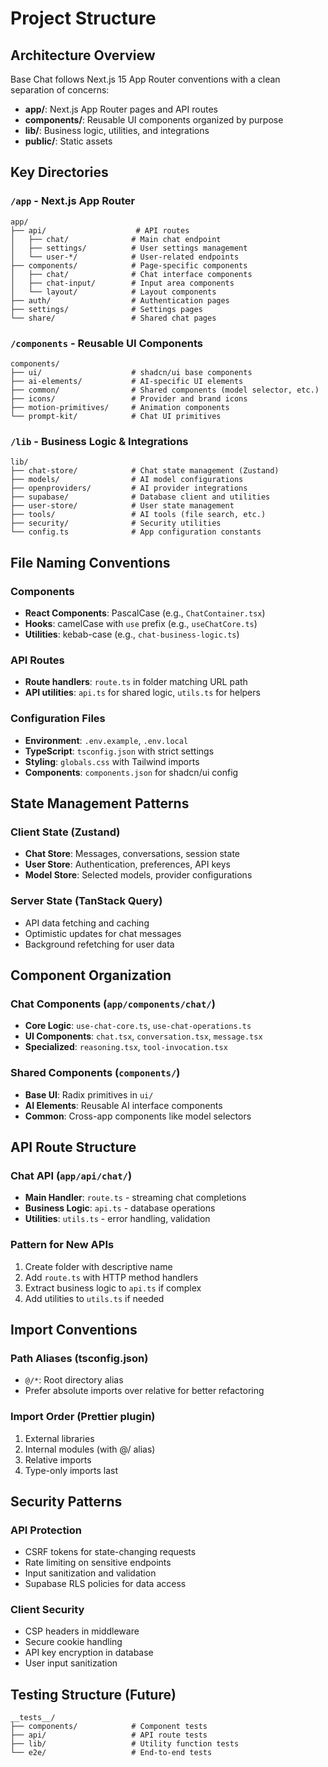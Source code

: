 # Project Structure

## Architecture Overview

Base Chat follows Next.js 15 App Router conventions with a clean separation of concerns:
- **app/**: Next.js App Router pages and API routes
- **components/**: Reusable UI components organized by purpose
- **lib/**: Business logic, utilities, and integrations
- **public/**: Static assets

## Key Directories

### `/app` - Next.js App Router
```
app/
├── api/                    # API routes
│   ├── chat/              # Main chat endpoint
│   ├── settings/          # User settings management
│   └── user-*/            # User-related endpoints
├── components/            # Page-specific components
│   ├── chat/              # Chat interface components
│   ├── chat-input/        # Input area components
│   └── layout/            # Layout components
├── auth/                  # Authentication pages
├── settings/              # Settings pages
└── share/                 # Shared chat pages
```

### `/components` - Reusable UI Components
```
components/
├── ui/                    # shadcn/ui base components
├── ai-elements/           # AI-specific UI elements
├── common/                # Shared components (model selector, etc.)
├── icons/                 # Provider and brand icons
├── motion-primitives/     # Animation components
└── prompt-kit/            # Chat UI primitives
```

### `/lib` - Business Logic & Integrations
```
lib/
├── chat-store/            # Chat state management (Zustand)
├── models/                # AI model configurations
├── openproviders/         # AI provider integrations
├── supabase/              # Database client and utilities
├── user-store/            # User state management
├── tools/                 # AI tools (file search, etc.)
├── security/              # Security utilities
└── config.ts              # App configuration constants
```

## File Naming Conventions

### Components
- **React Components**: PascalCase (e.g., `ChatContainer.tsx`)
- **Hooks**: camelCase with `use` prefix (e.g., `useChatCore.ts`)
- **Utilities**: kebab-case (e.g., `chat-business-logic.ts`)

### API Routes
- **Route handlers**: `route.ts` in folder matching URL path
- **API utilities**: `api.ts` for shared logic, `utils.ts` for helpers

### Configuration Files
- **Environment**: `.env.example`, `.env.local`
- **TypeScript**: `tsconfig.json` with strict settings
- **Styling**: `globals.css` with Tailwind imports
- **Components**: `components.json` for shadcn/ui config

## State Management Patterns

### Client State (Zustand)
- **Chat Store**: Messages, conversations, session state
- **User Store**: Authentication, preferences, API keys
- **Model Store**: Selected models, provider configurations

### Server State (TanStack Query)
- API data fetching and caching
- Optimistic updates for chat messages
- Background refetching for user data

## Component Organization

### Chat Components (`app/components/chat/`)
- **Core Logic**: `use-chat-core.ts`, `use-chat-operations.ts`
- **UI Components**: `chat.tsx`, `conversation.tsx`, `message.tsx`
- **Specialized**: `reasoning.tsx`, `tool-invocation.tsx`

### Shared Components (`components/`)
- **Base UI**: Radix primitives in `ui/`
- **AI Elements**: Reusable AI interface components
- **Common**: Cross-app components like model selectors

## API Route Structure

### Chat API (`app/api/chat/`)
- **Main Handler**: `route.ts` - streaming chat completions
- **Business Logic**: `api.ts` - database operations
- **Utilities**: `utils.ts` - error handling, validation

### Pattern for New APIs
1. Create folder with descriptive name
2. Add `route.ts` with HTTP method handlers
3. Extract business logic to `api.ts` if complex
4. Add utilities to `utils.ts` if needed

## Import Conventions

### Path Aliases (tsconfig.json)
- `@/*`: Root directory alias
- Prefer absolute imports over relative for better refactoring

### Import Order (Prettier plugin)
1. External libraries
2. Internal modules (with @/ alias)
3. Relative imports
4. Type-only imports last

## Security Patterns

### API Protection
- CSRF tokens for state-changing requests
- Rate limiting on sensitive endpoints
- Input sanitization and validation
- Supabase RLS policies for data access

### Client Security
- CSP headers in middleware
- Secure cookie handling
- API key encryption in database
- User input sanitization

## Testing Structure (Future)
```
__tests__/
├── components/            # Component tests
├── api/                   # API route tests
├── lib/                   # Utility function tests
└── e2e/                   # End-to-end tests
```